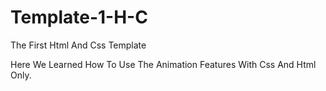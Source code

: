 # Template-1-H-C
The First Html And Css Template

Here We Learned How To Use The Animation Features With Css And Html Only.
